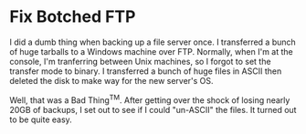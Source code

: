 Fix Botched FTP
===============

I did a dumb thing when backing up a file server once.  I transferred
a bunch of huge tarballs to a Windows machine over FTP.  Normally,
when I'm at the console, I'm tranferring between Unix machines, so
I forgot to set the transfer mode to binary.  I transferred a bunch
of huge files in ASCII then deleted the disk to make way for the new
server's OS.

Well, that was a Bad Thing<sup>TM</sup>.  After getting over the shock
of losing nearly 20GB of backups, I set out to see if I could
"un-ASCII" the files.  It turned out to be quite easy.